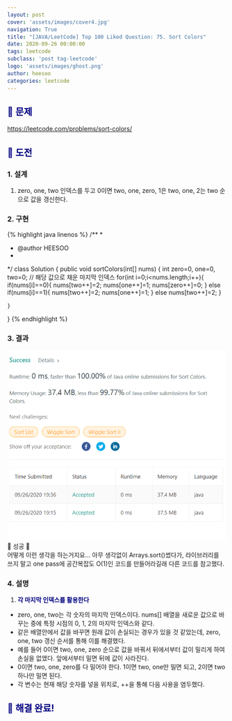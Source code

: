 ```yaml
---
layout: post
cover: 'assets/images/cover4.jpg'
navigation: True
title: "[JAVA/LeetCode] Top 100 Liked Question: 75. Sort Colors"
date: 2020-09-26 00:00:00
tags: leetcode
subclass: 'post tag-leetcode'
logo: 'assets/images/ghost.png'
author: heesoo
categories: leetcode
---
```

## <span style="color:navy">👀 문제</span>
<https://leetcode.com/problems/sort-colors/>

## <span style="color:navy">👊 도전</span>

### 1. 설계
1. zero, one, two 인덱스를 두고 0이면 two, one, zero, 1은 two, one, 2는 two 순으로 값을 갱신한다.

### 2. 구현 
{% highlight java linenos %}
/**
 *
 * @author HEESOO
 *
 */
class Solution {
    public void sortColors(int[] nums) {
        int zero=0, one=0, two=0; // 해당 값으로 채운 마지막 인덱스
        for(int i=0;i<nums.length;i++){
            if(nums[i]==0){
                nums[two++]=2;
                nums[one++]=1;
                nums[zero++]=0;
            }
            else if(nums[i]==1){
                nums[two++]=2;
                nums[one++]=1;
            }
            else nums[two++]=2;
        }
        
    }
}
{% endhighlight %}

### 3. 결과
![실행결과](./assets/images/200926_5.PNG)
🤟 성공 🤟   
어떻게 이런 생각을 하는거지요... 아무 생각없이 Arrays.sort()썼다가, 라이브러리를 쓰지 말고 one pass에 공간복잡도 O(1)인 코드를 만들어라길래 다른 코드를 참고했다.

### 4. 설명
1. **<span style="color:navy">각 마지막 인덱스를 활용한다</span>**
- zero, one, two는 각 숫자의 마지막 인덱스이다. nums[] 배열을 새로운 값으로 바꾸는 중에 특정 시점의 0, 1, 2의 마지막 인덱스와 같다.
- 같은 배열안에서 값을 바꾸면 원래 값이 손실되는 경우가 있을 것 같았는데, zero, one, two 갱신 순서를 통해 이를 해결했다.
- 예를 들어 0이면 two, one, zero 순으로 값을 바꿔서 뒤에서부터 값이 밀리게 하여 손실을 없앴다. 앞에서부터 밀면 뒤에 값이 사라진다.
- 0이면 two, one, zero를 다 밀어야 한다. 1이면 two, one만 밀면 되고, 2이면 two 하나만 밀면 된다.
- 각 변수는 현재 해당 숫자를 넣을 위치로, ++을 통해 다음 사용을 염두했다.
  
## <span style="color:navy">👏 해결 완료!</span>
